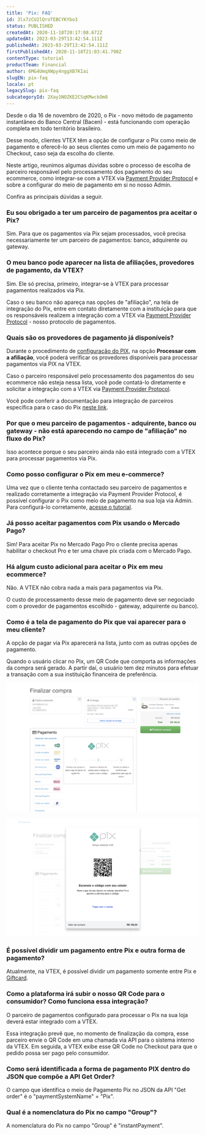 ```yaml
---
title: 'Pix: FAQ'
id: 3lx7zCU2lQroTEBCYKYbo3
status: PUBLISHED
createdAt: 2020-11-18T20:17:08.672Z
updatedAt: 2023-03-29T13:42:54.111Z
publishedAt: 2023-03-29T13:42:54.111Z
firstPublishedAt: 2020-11-18T21:03:41.790Z
contentType: tutorial
productTeam: Financial
author: 6MG4UmqXWpy4nggXB7KIai
slugEN: pix-faq
locale: pt
legacySlug: pix-faq
subcategoryId: 2Xay1NOZKE2CSqKMwckOm8
---
```


Desde o dia 16 de novembro de 2020, o Pix - novo método de pagamento instantâneo do Banco Central (Bacen) - está funcionando com operação completa em todo território brasileiro.

Desse modo, clientes VTEX têm a opção de configurar o Pix como meio de pagamento e oferecê-lo ao seus clientes como um meio de pagamento no Checkout, caso seja da escolha do cliente.

Neste artigo, reunimos algumas dúvidas sobre o processo de escolha de parceiro responsável pelo processamento dos pagamento do seu ecommerce, como integrar-se com a VTEX via [Payment Provider Protocol](https://developers.vtex.com/docs/guides/payments-integration-payment-provider-protocol) e sobre a configurar do meio de pagamento em si no nosso Admin.

Confira as principais dúvidas a seguir.

### Eu sou obrigado a ter um parceiro de pagamentos pra aceitar o Pix?

Sim. Para que os pagamentos via Pix sejam processados, você precisa necessariamente ter um parceiro de pagamentos: banco, adquirente ou gateway. 

### O meu banco pode aparecer na lista de afiliações, provedores de pagamento, da VTEX? 

Sim. Ele só precisa, primeiro, integrar-se à VTEX para processar pagamentos realizados via Pix.

Caso o seu banco não apareça nas opções de "afiliação", na tela de integração do Pix, entre em contato diretamente com a instituição para que os responsáveis realizem a integração com a VTEX via [Payment Provider Protocol](https://developers.vtex.com/docs/guides/payments-integration-payment-provider-protocol) - nosso protocolo de pagamentos.

### Quais são os provedores de pagamento já disponíveis?

Durante o procedimento de [configuração do PIX](/pt/tutorial/setting-up-pix-as-a-payment-method--5sbNavMSJY4jyLmLKRHiOf#), na opção __Processar com a afiliação__, você poderá verificar os provedores disponíveis para processar pagamentos via PIX na VTEX.

Caso o parceiro responsável pelo processamento dos pagamentos do seu ecommerce não esteja nessa lista, você pode contatá-lo diretamente e solicitar a integração com a VTEX via [Payment Provider Protocol](https://developers.vtex.com/docs/guides/payments-integration-payment-provider-protocol).

Você pode conferir a documentação para integração de parceiros específica para o caso do Pix [neste link](https://developers.vtex.com/docs/guides/payments-integration-pix-instant-payments-in-brazil).

### Por que o meu parceiro de pagamentos - adquirente, banco ou gateway - não está aparecendo no campo de "afiliação" no fluxo do Pix?

Isso acontece porque o seu parceiro ainda não está integrado com a VTEX para processar pagamentos via Pix.

### Como posso configurar o Pix em meu e-commerce?
Uma vez que o cliente tenha contactado seu parceiro de pagamentos e realizado corretamente a integração via Payment Provider Protocol, é possível configurar o Pix como meio de pagamento na sua loja via Admin. Para configurá-lo corretamente, [acesse o tutorial](/pt/tutorial/configurar-pix-como-meio-de-pagamento).

### Já posso aceitar pagamentos com Pix usando o Mercado Pago?

Sim! Para aceitar Pix no Mercado Pago Pro o cliente precisa apenas habilitar o checkout Pro e ter uma chave pix criada com o Mercado Pago.

### Há algum custo adicional para aceitar o Pix em meu ecommerce?

Não. A VTEX não cobra nada a mais para pagamentos via Pix.

O custo de processamento desse meio de pagamento deve ser negociado com o provedor de pagamentos escolhido - gateway, adquirente ou banco).

### Como é a tela de pagamento do Pix que vai aparecer para o meu cliente?

A opção de pagar via Pix aparecerá na lista, junto com as outras opções de pagamento. 

Quando o usuário clicar no Pix, um QR Code que comporta as informações da compra será gerado. A partir daí, o usuário tem dez minutos para efetuar a transação com a sua instituição financeira de preferência.

![Checkout_Pix](https://raw.githubusercontent.com/vtexdocs/help-center-content/refs/heads/main/docs/pt/tutorials/Payments/Payments%20overview/pix-faq_1.png)

![QRCode_Pix](https://raw.githubusercontent.com/vtexdocs/help-center-content/refs/heads/main/docs/pt/tutorials/Payments/Payments%20overview/pix-faq_2.png)

### É possível dividir um pagamento entre Pix e outra forma de pagamento?

Atualmente, na VTEX, é possível dividir um pagamento somente entre Pix e [Giftcard](/pt/tutorial/gift-card--tutorials_995).

### Como a plataforma irá subir o nosso QR Code para o consumidor? Como funciona essa integração?

O parceiro de pagamentos configurado para processar o Pix na sua loja deverá estar integrado com a VTEX. 

Essa integração prevê que, no momento de finalização da compra, esse parceiro envie o QR Code em uma chamada via API para o sistema interno da VTEX. Em seguida, a VTEX exibe esse QR Code no Checkout para que o pedido possa ser pago pelo consumidor.

### Como será identificada a forma de pagamento PIX dentro do JSON que compõe a API Get Order?

O campo que identifica o meio de Pagamento Pix no JSON da API "Get order" é o "paymentSystemName" = "Pix".

### Qual é a nomenclatura do Pix no campo "Group"?

A nomenclatura do Pix no campo "Group" é "instantPayment".

